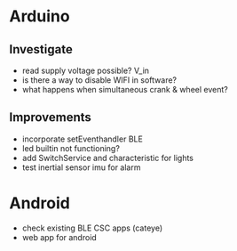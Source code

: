 # Arduino
## Investigate
* read supply voltage possible? V_in
* is there a way to disable WIFI in software?
* what happens when simultaneous crank & wheel event?

## Improvements
* incorporate setEventhandler BLE
* led builtin not functioning?
* add SwitchService and characteristic for lights
* test inertial sensor imu for alarm

# Android
* check existing BLE CSC apps (cateye)
* web app for android
